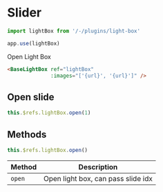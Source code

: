 # Slider

```ts
import lightBox from '/-/plugins/light-box'

app.use(lightBox)
```

<div class="h-12"></div>

<div class="mt-4 space-x-2">
    <base-button @click="$refs.lightBox.open()">Open Light Box</base-button>
</div>

<base-light-box ref="lightBox"
                :images="images"></base-light-box>

```html
<BaseLightBox ref="lightBox"
              :images="['{url}', '{url}']" />
```

<div class="h-12"></div>

## Open slide

<div class="mt-4 flex">
  <template v-for="(image, idx) in images"
            :key="idx">
    <div class="p-3 w-1/4">
      <BaseRatio size="cover"
                 class="rounded-md cursor-pointer"
                 :src="image"
                 @click="$refs.lightBox.open(idx)"></BaseRatio>
    </div>
  </template>
</div>

```ts
this.$refs.lightBox.open(1)
```

<div class="h-12"></div>

## Methods

```ts
this.$refs.lightBox.open()
```

| Method | Description                        |
| ------ | ---------------------------------- |
| `open` | Open light box, can pass slide idx |

<script>
export default {
  data () {
    return {
      images: [
        'https://images.pexels.com/photos/4928726/pexels-photo-4928726.jpeg?auto=compress&cs=tinysrgb&dpr=2&h=650&w=940',
        'https://images.pexels.com/photos/7969590/pexels-photo-7969590.jpeg?auto=compress&cs=tinysrgb&dpr=1&w=500',
        'https://images.pexels.com/photos/7448045/pexels-photo-7448045.jpeg?auto=compress&cs=tinysrgb&dpr=2&h=650&w=940',
        'https://images.pexels.com/photos/6727544/pexels-photo-6727544.jpeg?auto=compress&cs=tinysrgb&dpr=2&h=650&w=940'
      ],
    }
  },
}
</script>
